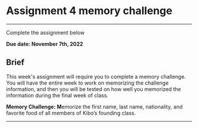 # Assignment 4 memory challenge

---

<aside>

Complete the assignment below

</aside>

**Due date: November 7th, 2022**

## Brief

This week's assignment will require you to complete a memory challenge. You will have the entire week to work on memorizing the challenge information, and then you will be tested on how well you memorized the information during the final week of class.

**Memory Challenge: M**emorize the first name, last name, nationality, and favorite food of all members of Kibo’s founding class.

---